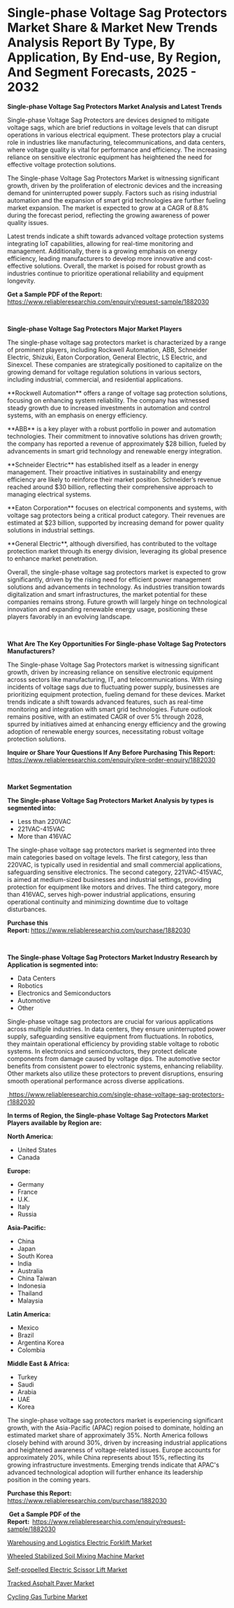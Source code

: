 <p><h1>Single-phase Voltage Sag Protectors Market Share & Market New Trends Analysis Report By Type, By Application, By End-use, By Region, And Segment Forecasts, 2025 - 2032</h1></p><p><strong>Single-phase Voltage Sag Protectors Market Analysis and Latest Trends</strong></p>
<p><p>Single-phase Voltage Sag Protectors are devices designed to mitigate voltage sags, which are brief reductions in voltage levels that can disrupt operations in various electrical equipment. These protectors play a crucial role in industries like manufacturing, telecommunications, and data centers, where voltage quality is vital for performance and efficiency. The increasing reliance on sensitive electronic equipment has heightened the need for effective voltage protection solutions.</p><p>The Single-phase Voltage Sag Protectors Market is witnessing significant growth, driven by the proliferation of electronic devices and the increasing demand for uninterrupted power supply. Factors such as rising industrial automation and the expansion of smart grid technologies are further fueling market expansion. The market is expected to grow at a CAGR of 8.8% during the forecast period, reflecting the growing awareness of power quality issues.</p><p>Latest trends indicate a shift towards advanced voltage protection systems integrating IoT capabilities, allowing for real-time monitoring and management. Additionally, there is a growing emphasis on energy efficiency, leading manufacturers to develop more innovative and cost-effective solutions. Overall, the market is poised for robust growth as industries continue to prioritize operational reliability and equipment longevity.</p></p>
<p><strong>Get a Sample PDF of the Report:&nbsp;</strong> <a href="https://www.reliableresearchiq.com/enquiry/request-sample/1882030?utm_campaign=1170&utm_medium=2&utm_source=Github&utm_content=ia&utm_term=01032025&utm_id=single-phase-voltage-sag-protectors">https://www.reliableresearchiq.com/enquiry/request-sample/1882030</a></p>
<p>&nbsp;</p>
<p><strong>Single-phase Voltage Sag Protectors Major Market Players</strong></p>
<p><p>The single-phase voltage sag protectors market is characterized by a range of prominent players, including Rockwell Automation, ABB, Schneider Electric, Shizuki, Eaton Corporation, General Electric, LS Electric, and Sinexcel. These companies are strategically positioned to capitalize on the growing demand for voltage regulation solutions in various sectors, including industrial, commercial, and residential applications.</p><p>**Rockwell Automation** offers a range of voltage sag protection solutions, focusing on enhancing system reliability. The company has witnessed steady growth due to increased investments in automation and control systems, with an emphasis on energy efficiency.</p><p>**ABB** is a key player with a robust portfolio in power and automation technologies. Their commitment to innovative solutions has driven growth; the company has reported a revenue of approximately $28 billion, fueled by advancements in smart grid technology and renewable energy integration.</p><p>**Schneider Electric** has established itself as a leader in energy management. Their proactive initiatives in sustainability and energy efficiency are likely to reinforce their market position. Schneider’s revenue reached around $30 billion, reflecting their comprehensive approach to managing electrical systems.</p><p>**Eaton Corporation** focuses on electrical components and systems, with voltage sag protectors being a critical product category. Their revenues are estimated at $23 billion, supported by increasing demand for power quality solutions in industrial settings.</p><p>**General Electric**, although diversified, has contributed to the voltage protection market through its energy division, leveraging its global presence to enhance market penetration.</p><p>Overall, the single-phase voltage sag protectors market is expected to grow significantly, driven by the rising need for efficient power management solutions and advancements in technology. As industries transition towards digitalization and smart infrastructures, the market potential for these companies remains strong. Future growth will largely hinge on technological innovation and expanding renewable energy usage, positioning these players favorably in an evolving landscape.</p></p>
<p>&nbsp;</p>
<p><strong>What Are The Key Opportunities For Single-phase Voltage Sag Protectors Manufacturers?</strong></p>
<p><p>The Single-phase Voltage Sag Protectors market is witnessing significant growth, driven by increasing reliance on sensitive electronic equipment across sectors like manufacturing, IT, and telecommunications. With rising incidents of voltage sags due to fluctuating power supply, businesses are prioritizing equipment protection, fueling demand for these devices. Market trends indicate a shift towards advanced features, such as real-time monitoring and integration with smart grid technologies. Future outlook remains positive, with an estimated CAGR of over 5% through 2028, spurred by initiatives aimed at enhancing energy efficiency and the growing adoption of renewable energy sources, necessitating robust voltage protection solutions.</p></p>
<p><strong>Inquire or Share Your Questions If Any Before Purchasing This Report:</strong> <a href="https://www.reliableresearchiq.com/enquiry/pre-order-enquiry/1882030?utm_campaign=1170&utm_medium=2&utm_source=Github&utm_content=ia&utm_term=01032025&utm_id=single-phase-voltage-sag-protectors">https://www.reliableresearchiq.com/enquiry/pre-order-enquiry/1882030</a></p>
<p>&nbsp;</p>
<p><strong>Market Segmentation</strong></p>
<p><strong>The Single-phase Voltage Sag Protectors Market Analysis by types is segmented into:</strong></p>
<p><ul><li>Less than 220VAC</li><li>221VAC-415VAC</li><li>More than 416VAC</li></ul></p>
<p><p>The single-phase voltage sag protectors market is segmented into three main categories based on voltage levels. The first category, less than 220VAC, is typically used in residential and small commercial applications, safeguarding sensitive electronics. The second category, 221VAC-415VAC, is aimed at medium-sized businesses and industrial settings, providing protection for equipment like motors and drives. The third category, more than 416VAC, serves high-power industrial applications, ensuring operational continuity and minimizing downtime due to voltage disturbances.</p></p>
<p><strong>Purchase this Report:&nbsp;</strong><a href="https://www.reliableresearchiq.com/purchase/1882030?utm_campaign=1170&utm_medium=2&utm_source=Github&utm_content=ia&utm_term=01032025&utm_id=single-phase-voltage-sag-protectors">https://www.reliableresearchiq.com/purchase/1882030</a></p>
<p>&nbsp;</p>
<p><strong>The Single-phase Voltage Sag Protectors Market Industry Research by Application is segmented into:</strong></p>
<p><ul><li>Data Centers</li><li>Robotics</li><li>Electronics and Semiconductors</li><li>Automotive</li><li>Other</li></ul></p>
<p><p>Single-phase voltage sag protectors are crucial for various applications across multiple industries. In data centers, they ensure uninterrupted power supply, safeguarding sensitive equipment from fluctuations. In robotics, they maintain operational efficiency by providing stable voltage to robotic systems. In electronics and semiconductors, they protect delicate components from damage caused by voltage dips. The automotive sector benefits from consistent power to electronic systems, enhancing reliability. Other markets also utilize these protectors to prevent disruptions, ensuring smooth operational performance across diverse applications.</p></p>
<p><a href="https://www.reliableresearchiq.com/single-phase-voltage-sag-protectors-r1882030?utm_campaign=1170&utm_medium=2&utm_source=Github&utm_content=ia&utm_term=01032025&utm_id=single-phase-voltage-sag-protectors">&nbsp;https://www.reliableresearchiq.com/single-phase-voltage-sag-protectors-r1882030</a></p>
<p><strong>In terms of Region, the Single-phase Voltage Sag Protectors Market Players available by Region are:</strong></p>
<p>
    <p> <strong> North America: </strong>
        <ul>
            <li>United States</li>
            <li>Canada</li>
        </ul>
        </p> 
    <p> <strong> Europe: </strong>
        <ul>
            <li>Germany</li>
            <li>France</li>
            <li>U.K.</li>
            <li>Italy</li>
            <li>Russia</li>
        </ul>
        </p> 
    <p> <strong> Asia-Pacific: </strong>
        <ul>
            <li>China</li>
            <li>Japan</li>
            <li>South Korea</li>
            <li>India</li>
            <li>Australia</li>
            <li>China Taiwan</li>
            <li>Indonesia</li>
            <li>Thailand</li>
            <li>Malaysia</li>
        </ul>
        </p> 
    <p> <strong> Latin America: </strong>
        <ul>
            <li>Mexico</li>
            <li>Brazil</li>
            <li>Argentina Korea</li>
            <li>Colombia</li>
        </ul>
        </p> 
    <p> <strong> Middle East & Africa: </strong>
        <ul>
            <li>Turkey</li>
            <li>Saudi</li>
            <li>Arabia</li>
            <li>UAE</li>
            <li>Korea</li>
        </ul>
    </p>
    </p>
<p><p>The single-phase voltage sag protectors market is experiencing significant growth, with the Asia-Pacific (APAC) region poised to dominate, holding an estimated market share of approximately 35%. North America follows closely behind with around 30%, driven by increasing industrial applications and heightened awareness of voltage-related issues. Europe accounts for approximately 20%, while China represents about 15%, reflecting its growing infrastructure investments. Emerging trends indicate that APAC's advanced technological adoption will further enhance its leadership position in the coming years.</p></p>
<p><strong>Purchase this Report: </strong><a href="https://www.reliableresearchiq.com/purchase/1882030?utm_campaign=1170&utm_medium=2&utm_source=Github&utm_content=ia&utm_term=01032025&utm_id=single-phase-voltage-sag-protectors">https://www.reliableresearchiq.com/purchase/1882030</a></p>
<p>&nbsp;<strong>Get a Sample PDF of the Report:&nbsp;&nbsp;</strong><a href="https://www.reliableresearchiq.com/enquiry/request-sample/1882030?utm_campaign=1170&utm_medium=2&utm_source=Github&utm_content=ia&utm_term=01032025&utm_id=single-phase-voltage-sag-protectors">https://www.reliableresearchiq.com/enquiry/request-sample/1882030</a></p>
<p><strong></strong></p>
<p><p><a href="https://github.com/raeezkenedz/Market-Research-Report-List-1/blob/main/warehousing-and-logistics-electric-forklift-market.md?utm_campaign=1170&utm_medium=2&utm_source=Github&utm_content=ia&utm_term=01032025&utm_id=single-phase-voltage-sag-protectors">Warehousing and Logistics Electric Forklift Market</a></p><p><a href="https://github.com/genayziben/Market-Research-Report-List-1/blob/main/wheeled-stabilized-soil-mixing-machine-market.md?utm_campaign=1170&utm_medium=2&utm_source=Github&utm_content=ia&utm_term=01032025&utm_id=single-phase-voltage-sag-protectors">Wheeled Stabilized Soil Mixing Machine Market</a></p><p><a href="https://github.com/elitasvimal/Market-Research-Report-List-1/blob/main/self-propelled-electric-scissor-lift-market.md?utm_campaign=1170&utm_medium=2&utm_source=Github&utm_content=ia&utm_term=01032025&utm_id=single-phase-voltage-sag-protectors">Self-propelled Electric Scissor Lift Market</a></p><p><a href="https://github.com/meuskocov/Market-Research-Report-List-1/blob/main/tracked-asphalt-paver-market.md?utm_campaign=1170&utm_medium=2&utm_source=Github&utm_content=ia&utm_term=01032025&utm_id=single-phase-voltage-sag-protectors">Tracked Asphalt Paver Market</a></p><p><a href="https://github.com/pelahotayabe/Market-Research-Report-List-1/blob/main/cycling-gas-turbine-market.md?utm_campaign=1170&utm_medium=2&utm_source=Github&utm_content=ia&utm_term=01032025&utm_id=single-phase-voltage-sag-protectors">Cycling Gas Turbine Market</a></p></p>